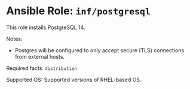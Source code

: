 # Ansible Role: `inf/postgresql`

This role installs PostgreSQL 14.

Notes:

- Postgres will be configured to only accept secure (TLS) connections from external hosts.

Required facts: `distribution`

Supported OS: Supported versions of RHEL-based OS.
